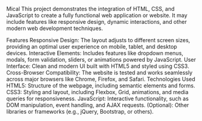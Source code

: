  Mical
 This project demonstrates the integration of HTML, CSS, and JavaScript to create a fully functional web application or website. It may include features like responsive design, dynamic interactions, and other modern web development techniques.

Features
Responsive Design: The layout adjusts to different screen sizes, providing an optimal user experience on mobile, tablet, and desktop devices.
Interactive Elements: Includes features like dropdown menus, modals, form validation, sliders, or animations powered by JavaScript.
User Interface: Clean and modern UI built with HTML5 and styled using CSS3.
Cross-Browser Compatibility: The website is tested and works seamlessly across major browsers like Chrome, Firefox, and Safari.
Technologies Used
HTML5: Structure of the webpage, including semantic elements and forms.
CSS3: Styling and layout, including Flexbox, Grid, animations, and media queries for responsiveness.
JavaScript: Interactive functionality, such as DOM manipulation, event handling, and AJAX requests.
(Optional): Other libraries or frameworks (e.g., jQuery, Bootstrap, or others).
